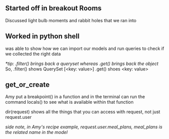 ## Started off in breakout Rooms
Discussed light bulb moments and rabbit holes that we ran into

## Worked in python shell
was able to show how we can import our models and run queries to check if we collected the right data

_*tip: .filter() brings back a queryset whereas .get() brings back the object_
So, .filter() shows QuerySet [<key: value>]
.get() shoes <key: value>

## get_or_create
Amy put a breakpoint() in a function and in the terminal can run the command locals() to see what is available within that function

dir(request) shows all the things that you can access with request, not just request.user

_*side note, in Amy's recipe example, request.user.meal_plans, meal_plans is the related name in the model*_

